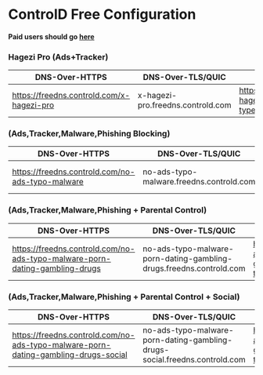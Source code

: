 # ControlD Free Configuration

#### Paid users should go [here](https://github.com/yokoffing/Control-D-Config)

### Hagezi Pro (Ads+Tracker)
| DNS-Over-HTTPS |  DNS-Over-TLS/QUIC | Apple |
| --- | --- | --- |
| https://freedns.controld.com/x-hagezi-pro | x-hagezi-pro.freedns.controld.com | https://api.controld.com/mobileconfig/x-hagezi-pro?type=free&exclude_common=1 |


### (Ads,Tracker,Malware,Phishing Blocking)

| DNS-Over-HTTPS |  DNS-Over-TLS/QUIC | Apple |
| --- | --- | --- |
| https://freedns.controld.com/no-ads-typo-malware | no-ads-typo-malware.freedns.controld.com | https://api.controld.com/mobileconfig/no-ads-typo-malware?type=free&exclude_common=1 |

### (Ads,Tracker,Malware,Phishing + Parental Control)
| DNS-Over-HTTPS |  DNS-Over-TLS/QUIC | Apple |
| --- | --- | --- |
| https://freedns.controld.com/no-ads-typo-malware-porn-dating-gambling-drugs | no-ads-typo-malware-porn-dating-gambling-drugs.freedns.controld.com | https://api.controld.com/mobileconfig/no-ads-typo-malware-porn-dating-gambling-drugs?type=free&exclude_common=1 |

### (Ads,Tracker,Malware,Phishing + Parental Control + Social)
| DNS-Over-HTTPS |  DNS-Over-TLS/QUIC | Apple |
| --- | --- | --- |
| https://freedns.controld.com/no-ads-typo-malware-porn-dating-gambling-drugs-social | no-ads-typo-malware-porn-dating-gambling-drugs-social.freedns.controld.com | https://api.controld.com/mobileconfig/no-ads-typo-malware-porn-dating-gambling-drugs-social?type=free&exclude_common=1 |

